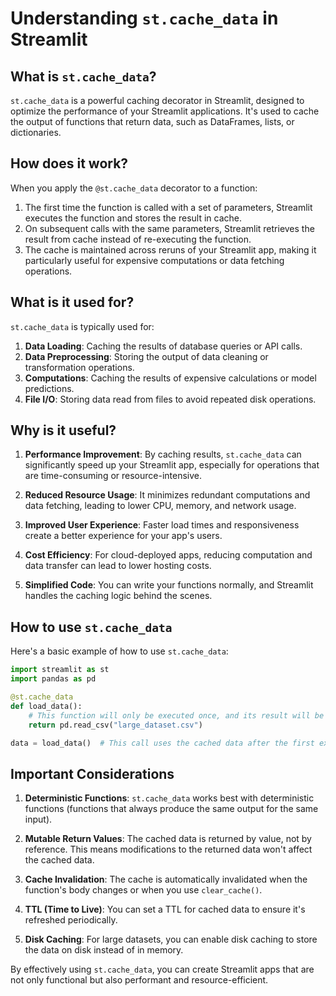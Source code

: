 # Understanding `st.cache_data` in Streamlit

## What is `st.cache_data`?

`st.cache_data` is a powerful caching decorator in Streamlit, designed to optimize the performance of your Streamlit applications. It's used to cache the output of functions that return data, such as DataFrames, lists, or dictionaries.

## How does it work?

When you apply the `@st.cache_data` decorator to a function:

1. The first time the function is called with a set of parameters, Streamlit executes the function and stores the result in cache.
2. On subsequent calls with the same parameters, Streamlit retrieves the result from cache instead of re-executing the function.
3. The cache is maintained across reruns of your Streamlit app, making it particularly useful for expensive computations or data fetching operations.

## What is it used for?

`st.cache_data` is typically used for:

1. **Data Loading**: Caching the results of database queries or API calls.
2. **Data Preprocessing**: Storing the output of data cleaning or transformation operations.
3. **Computations**: Caching the results of expensive calculations or model predictions.
4. **File I/O**: Storing data read from files to avoid repeated disk operations.

## Why is it useful?

1. **Performance Improvement**: By caching results, `st.cache_data` can significantly speed up your Streamlit app, especially for operations that are time-consuming or resource-intensive.

2. **Reduced Resource Usage**: It minimizes redundant computations and data fetching, leading to lower CPU, memory, and network usage.

3. **Improved User Experience**: Faster load times and responsiveness create a better experience for your app's users.

4. **Cost Efficiency**: For cloud-deployed apps, reducing computation and data transfer can lead to lower hosting costs.

5. **Simplified Code**: You can write your functions normally, and Streamlit handles the caching logic behind the scenes.

## How to use `st.cache_data`

Here's a basic example of how to use `st.cache_data`:

```python
import streamlit as st
import pandas as pd

@st.cache_data
def load_data():
    # This function will only be executed once, and its result will be cached
    return pd.read_csv("large_dataset.csv")

data = load_data()  # This call uses the cached data after the first execution
```

## Important Considerations

1. **Deterministic Functions**: `st.cache_data` works best with deterministic functions (functions that always produce the same output for the same input).

2. **Mutable Return Values**: The cached data is returned by value, not by reference. This means modifications to the returned data won't affect the cached data.

3. **Cache Invalidation**: The cache is automatically invalidated when the function's body changes or when you use `clear_cache()`.

4. **TTL (Time to Live)**: You can set a TTL for cached data to ensure it's refreshed periodically.

5. **Disk Caching**: For large datasets, you can enable disk caching to store the data on disk instead of in memory.

By effectively using `st.cache_data`, you can create Streamlit apps that are not only functional but also performant and resource-efficient.